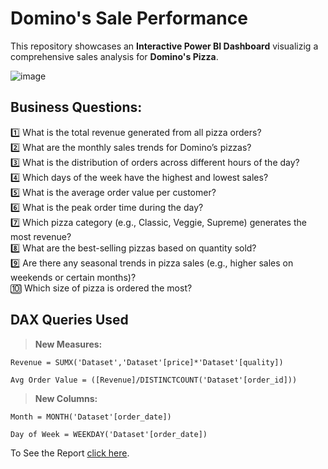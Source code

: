 # Domino's Sale Performance
This repository showcases an **Interactive Power BI Dashboard** visualizig a comprehensive sales analysis for **Domino's Pizza**.

![image](https://github.com/user-attachments/assets/b0f5eb21-e401-4d82-b247-4028d144d84a)

## Business Questions:

1️⃣ What is the total revenue generated from all pizza orders?  
2️⃣ What are the monthly sales trends for Domino’s pizzas?  
3️⃣ What is the distribution of orders across different hours of the day?  
4️⃣ Which days of the week have the highest and lowest sales?  
5️⃣ What is the average order value per customer?  
6️⃣ What is the peak order time during the day?  
7️⃣ Which pizza category (e.g., Classic, Veggie, Supreme) generates the most revenue?  
8️⃣ What are the best-selling pizzas based on quantity sold?  
9️⃣ Are there any seasonal trends in pizza sales (e.g., higher sales on weekends or certain months)?  
🔟 Which size of pizza is ordered the most?

## DAX Queries Used

> **New Measures:**

```dax
Revenue = SUMX('Dataset','Dataset'[price]*'Dataset'[quality])
```
```dax
Avg Order Value = ([Revenue]/DISTINCTCOUNT('Dataset'[order_id]))
```

> **New Columns:**

```dax
Month = MONTH('Dataset'[order_date])
```
```dax
Day of Week = WEEKDAY('Dataset'[order_date])
```

To See the Report [click here](https://app.powerbi.com/groups/me/reports/5fbd2019-4fe0-4a2e-97a8-2e66cf88b0f9?ctid=645f5409-bd60-43a1-8fef-1a83b657c220&pbi_source=linkShare).
